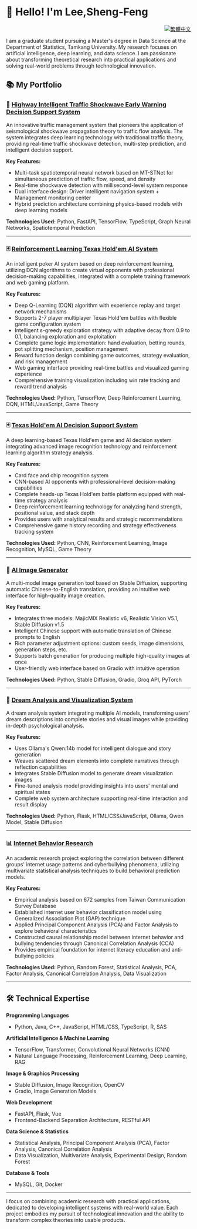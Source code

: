 # 👋 Hello! I'm Lee,Sheng-Feng

<div align="right">

[![繁體中文](https://img.shields.io/badge/lang-繁體中文-red.svg)](README_cn.md)

</div>

I am a graduate student pursuing a Master's degree in Data Science at the Department of Statistics, Tamkang University. My research focuses on artificial intelligence, deep learning, and data science. I am passionate about transforming theoretical research into practical applications and solving real-world problems through technological innovation.

## 📚 My Portfolio

### 🚗 [Highway Intelligent Traffic Shockwave Early Warning Decision Support System](https://github.com/ws97109/Highway_traffic)

An innovative traffic management system that pioneers the application of seismological shockwave propagation theory to traffic flow analysis. The system integrates deep learning technology with traditional traffic theory, providing real-time traffic shockwave detection, multi-step prediction, and intelligent decision support.

**Key Features:**
- Multi-task spatiotemporal neural network based on MT-STNet for simultaneous prediction of traffic flow, speed, and density
- Real-time shockwave detection with millisecond-level system response
- Dual interface design: Driver intelligent navigation system + Management monitoring center
- Hybrid prediction architecture combining physics-based models with deep learning models

**Technologies Used:** Python, FastAPI, TensorFlow, TypeScript, Graph Neural Networks, Spatiotemporal Prediction

---

### 🃏 [Reinforcement Learning Texas Hold'em AI System](https://github.com/ws97109/poker_ai)

An intelligent poker AI system based on deep reinforcement learning, utilizing DQN algorithms to create virtual opponents with professional decision-making capabilities, integrated with a complete training framework and web gaming platform.

**Key Features:**
- Deep Q-Learning (DQN) algorithm with experience replay and target network mechanisms
- Supports 2-7 player multiplayer Texas Hold'em battles with flexible game configuration system
- Intelligent ε-greedy exploration strategy with adaptive decay from 0.9 to 0.1, balancing exploration and exploitation
- Complete game logic implementation: hand evaluation, betting rounds, pot splitting mechanism, position management
- Reward function design combining game outcomes, strategy evaluation, and risk management
- Web gaming interface providing real-time battles and visualized gaming experience
- Comprehensive training visualization including win rate tracking and reward trend analysis

**Technologies Used:** Python, TensorFlow, Deep Reinforcement Learning, DQN, HTML/JavaScript, Game Theory

---

### 🃏 [Texas Hold'em AI Decision Support System](https://github.com/ws97109/poker_analyze)

A deep learning-based Texas Hold'em game and AI decision system integrating advanced image recognition technology and reinforcement learning algorithm strategy analysis.

**Key Features:**
- Card face and chip recognition system
- CNN-based AI opponents with professional-level decision-making capabilities
- Complete heads-up Texas Hold'em battle platform equipped with real-time strategy analysis
- Deep reinforcement learning technology for analyzing hand strength, positional value, and stack depth
- Provides users with analytical results and strategic recommendations
- Comprehensive game history recording and strategy effectiveness tracking system

**Technologies Used:** Python, CNN, Reinforcement Learning, Image Recognition, MySQL, Game Theory

---

### 🎨 [AI Image Generator](https://github.com/ws97109/generate_images_web)

A multi-model image generation tool based on Stable Diffusion, supporting automatic Chinese-to-English translation, providing an intuitive web interface for high-quality image creation.

**Key Features:**
- Integrates three models: MajicMIX Realistic v6, Realistic Vision V5.1, Stable Diffusion v1.5
- Intelligent Chinese support with automatic translation of Chinese prompts to English
- Rich parameter adjustment options: custom seeds, image dimensions, generation steps, etc.
- Supports batch generation for producing multiple high-quality images at once
- User-friendly web interface based on Gradio with intuitive operation

**Technologies Used:** Python, Stable Diffusion, Gradio, Groq API, PyTorch

---

### 🌙 [Dream Analysis and Visualization System](https://github.com/ws97109/dream-analyzer)

A dream analysis system integrating multiple AI models, transforming users' dream descriptions into complete stories and visual images while providing in-depth psychological analysis.

**Key Features:**
- Uses Ollama's Qwen:14b model for intelligent dialogue and story generation
- Weaves scattered dream elements into complete narratives through reflection capabilities
- Integrates Stable Diffusion model to generate dream visualization images
- Fine-tuned analysis model providing insights into users' mental and spiritual states
- Complete web system architecture supporting real-time interaction and result display

**Technologies Used:** Python, Flask, HTML/CSS/JavaScript, Ollama, Qwen Model, Stable Diffusion

---

### 📊 [Internet Behavior Research](https://github.com/ws97109/Internet-behavior)

An academic research project exploring the correlation between different groups' internet usage patterns and cyberbullying phenomena, utilizing multivariate statistical analysis techniques to build behavioral prediction models.

**Key Features:**
- Empirical analysis based on 672 samples from Taiwan Communication Survey Database
- Established internet user behavior classification model using Generalized Association Plot (GAP) technique
- Applied Principal Component Analysis (PCA) and Factor Analysis to explore behavioral characteristics
- Constructed causal relationship model between internet behavior and bullying tendencies through Canonical Correlation Analysis (CCA)
- Provides empirical foundation for internet literacy education and anti-bullying policies

**Technologies Used:** Python, Random Forest, Statistical Analysis, PCA, Factor Analysis, Canonical Correlation Analysis, Data Visualization

---

## 🛠️ Technical Expertise

**Programming Languages**
- Python, Java, C++, JavaScript, HTML/CSS, TypeScript, R, SAS 

**Artificial Intelligence & Machine Learning**
- TensorFlow, Transformer, Convolutional Neural Networks (CNN)
- Natural Language Processing, Reinforcement Learning, Deep Learning, RAG

**Image & Graphics Processing**
- Stable Diffusion, Image Recognition, OpenCV
- Gradio, Image Generation Models

**Web Development**
- FastAPI, Flask, Vue
- Frontend-Backend Separation Architecture, RESTful API

**Data Science & Statistics**
- Statistical Analysis, Principal Component Analysis (PCA), Factor Analysis, Canonical Correlation Analysis
- Data Visualization, Multivariate Analysis, Experimental Design, Random Forest

**Database & Tools**
- MySQL, Git, Docker

---

I focus on combining academic research with practical applications, dedicated to developing intelligent systems with real-world value. Each project embodies my pursuit of technological innovation and the ability to transform complex theories into usable products.
